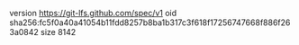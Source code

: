 version https://git-lfs.github.com/spec/v1
oid sha256:fc5f0a40a41054b11fdd8257b8ba1b317c3f618f17256747668f886f263a0842
size 8142
